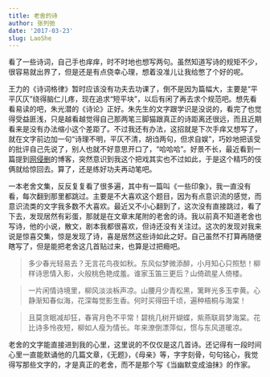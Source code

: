 ```yaml
---
title: 老舍的诗
author: 张列弛
date: '2017-03-23'
slug: LaoShe
---
```

看了一些诗词，自己手也痒痒，时不时地也想写两句。虽然知道写诗的规矩不少，很容易就出界了，但是还是有点侥幸心理，想着没准儿让我给憋了个好的呢。

王力的《诗词格律》暂时应该没有功夫去功课了，倒不是因为篇幅大，主要是“平平仄仄”绕得脑仁儿疼，现在追求“短平块”，以后有闲了再去求个规范吧。想先看看易读的吧，朱光潜的《诗论》正好。朱先生的文字跟学识是没说的，看完了也觉得受益匪浅，只是越看越觉得自己那两笔三脚猫跟真正的诗距离还很远，而且近期看来是没有办法缩小这个差距了。不过我还有办法，这招就是下次手痒又想写了，就在文字前边加一句“诗理不明，平仄不清，胡诌两句，但求自娱”，巧妙地把该受的批评自己先说了，别人也就不好意思开口了，“哈哈哈”。好景不长，最近看到一篇提到[网侵删](https://yihui.name/cn/2017/02/zhihu/)的博客，突然意识到我这个把戏其实也不过如此，于是这个精巧的伎俩就给惊回去。算了，还是练好功夫再动笔吧。

一本老舍文集，反反复复看了很多遍，其中有一篇叫《一些印象》，我一直没有看，每次翻到那里都跳过。主要是不大喜欢这个题目，因为有点意识流的感觉，而意识流类的文字我多数不大喜欢。最近又不小心翻到了，这次没有直接跳过，看了下去，发现居然有彩蛋，那就是在文章末尾附的老舍的诗。我以前真不知道老舍也写诗，他的小说，散文，剧本我都很喜欢，但诗还没有关注过。这次的发现对我来说是惊喜交集，惊是发现了诗，喜是居然这些诗如此之好。自己虽然不打算再随便瞎写了，但是能把老舍这几首贴过来，也算是过把瘾吧。

> 多少春光轻易去？无言花鸟夜如秋。东风似梦微添醉，小月知心只照愁！柳样诗思情入影，火般桃色艳成羞。谁家玉笛三更后？山倚疏星人倚楼。


> 一片闲情诗境里，柳风淡淡柝声凉。山腰月少青松黑，篱畔光多玉李黄。心静渐知春似海，花深每觉影生香。何时买得田千顷，遍种梧桐与海棠！

> 且莫贪眠减却狂，春宵月色不平常！碧桃几树开蝴蝶，紫燕联肩梦海棠。花比诗多怜夜短，柳如人瘦为情长。年来潦倒漂萍似，惯与东风道暖凉。


老舍的文字能直接进到我的心里，这里说的不仅仅是这几首诗。还记得有一段时间心里一直能默诵他的几篇文章，《无题》，《母亲》等，字字刻骨，句句铭心，我觉得写那些文字的，才是真正的老舍，而不是那个写《当幽默变成油抹》的作家。



